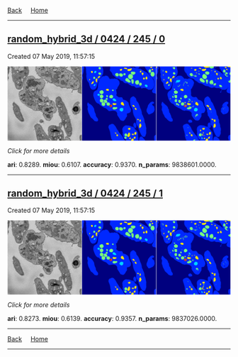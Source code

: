 
[Back](..)&nbsp;&nbsp;&nbsp;&nbsp;&nbsp;[Home](https://leapmanlab.github.io/snapshots)

---

<div class="summary"><a href="0"><h2>random_hybrid_3d / 0424 / 245 / 0</h2></a><p>Created 07 May 2019, 11:57:15
</p><a href="0"><img src="0/media/summary.png" align="center"></a><p>
<i>Click for more details</i>
</p></div>

**ari**: 0.8289. **miou**: 0.6107. **accuracy**: 0.9370. **n_params**: 9838601.0000. 

---

<div class="summary"><a href="1"><h2>random_hybrid_3d / 0424 / 245 / 1</h2></a><p>Created 07 May 2019, 11:57:15
</p><a href="1"><img src="1/media/summary.png" align="center"></a><p>
<i>Click for more details</i>
</p></div>

**ari**: 0.8273. **miou**: 0.6139. **accuracy**: 0.9357. **n_params**: 9837026.0000. 

---

[Back](..)&nbsp;&nbsp;&nbsp;&nbsp;&nbsp;[Home](https://leapmanlab.github.io/snapshots)

---